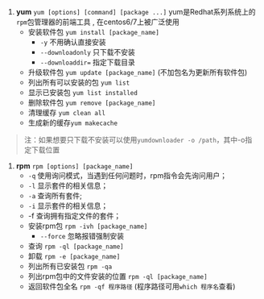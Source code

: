 1. **yum** `yum [options] [command] [package ...]` yum是Redhat系列系统上的`rpm`包管理器的前端工具 , 在centos6/7上被广泛使用
	- 安装软件包 `yum install [package_name]`
		- `-y` 不用确认直接安装
		- `--downloadonly` 只下载不安装
		- `--downloaddir=` 指定下载目录
	- 升级软件包 `yum update [package_name]` (不加包名为更新所有软件包)
	- 列出所有可以安装的包 `yum list`
	- 显示已安装包 `yum list installed`
	- 删除软件包 `yum remove [package_name]`
	- 清理缓存 `yum clean all`
	- 生成新的缓存`yum makecache`
>注：如果想要只下载不安装可以使用`yumdownloader -o /path`，其中-o指定下载位置
	
1. **rpm** `rpm [options] [package_name]`
	- `-q` 使用询问模式，当遇到任何问题时，rpm指令会先询问用户；
	- `-l` 显示套件的相关信息；
	- `-a` 查询所有套件;
	- `-i` 显示套件的相关信息；
	- -f 查询拥有指定文件的套件；
	- 安装rpm包 `rpm -ivh [package_name]`
		- `--force` 忽略报错强制安装
	- 查询 `rpm -ql [package_name]` 
	- 卸载 `rpm -e [package_name]`
	- 列出所有已安装包 `rpm -qa`
	- 列出rpm包中的文件安装的位置 `rpm -ql [package_name]`
	- 返回软件包全名 `rpm -qf 程序路径` (程序路径可用`which 程序名`查看)